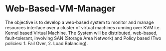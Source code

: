 Web-Based-VM-Manager
====================

The objective is to develop a web-based system to monitor and manage resources interface over a cluster of virtual machines running over KVM i.e. Kernel based Virtual Machine. The System will be distributed, web-based, fault-tolerant, involving SAN (Storage Area Network) and Policy based (Two policies: 1. Fail Over, 2. Load Balancing).
